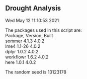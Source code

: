 ## Drought Analysis  
Wed May 12 11:10:53 2021  
  
The packages used in this script are:  
Package, Version, Built  
sommer 4.1.3 4.0.2  
lme4 1.1-26 4.0.2  
dplyr 1.0.2 4.0.2  
workflowr 1.6.2 4.0.2  
here 1.0.1 4.0.2  
  
The random seed is 13123178  
